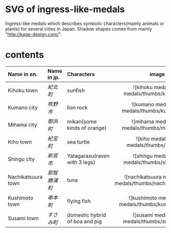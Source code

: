 # SVG of ingress-like-medals
Ingress-like medals which describes symbolic characters(mainly animals or plants) for several cities in Japan.
Shadow shapes comes from mainly "http://kage-design.com/".

# contents
|Name in en.|Name in jp.|Characters|image|
|:---------|:--------|:---------|:--:|
|Kihoku town|_紀北町_|sunfish|![kihoku medal](city medals/thumbs/kihoku.png)|
|Kumano city|_熊野市_|lion rock|![kumano medal](city medals/thumbs/kumano.png)|
|Mihama city|_御浜町_|mikan(some kinds of orange)|![mihama medal](city medals/thumbs/mihama.png)|
|Kiho town|_紀宝町_|sea turtle|![kiho medal](city medals/thumbs/kiho.png)|
|Shingu city|_新宮市_|Yatagarasu(raven with 3 legs)|![shingu medal](city medals/thumbs/shingu.png)|
|Nachikatsuura town|_那智勝浦町_|tuna|![nachikatsuura medal](city medals/thumbs/nachikatsuura.png)|
|Kushimoto town|_串本町_|flying fish|![kushimoto medal](city medals/thumbs/kushimoto.png)|
|Susami town|_すさみ町_|domestic hybrid of boa and pig|![susami medal](city medals/thumbs/susami.png)|
